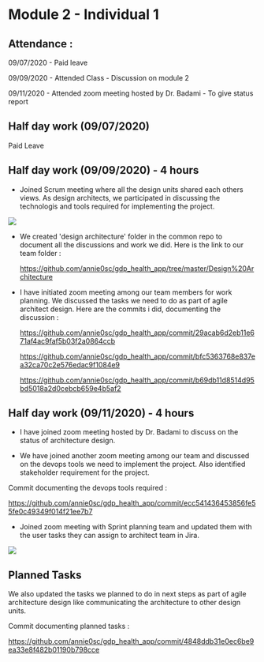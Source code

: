 # Module 2 - Individual 1

## Attendance :

09/07/2020 - Paid leave

09/09/2020 - Attended Class - Discussion on module 2

09/11/2020 - Attended zoom meeting hosted by Dr. Badami - To give status report

## Half day work (09/07/2020)

Paid Leave

## Half day work (09/09/2020) - 4 hours

- Joined Scrum meeting where all the design units shared each others views. As design architects, we participated in discussing the technologis and tools required for implementing the project.

 ![](https://github.com/annie0sc/gdp_health_app/blob/master/design-architecture/Meetings/Scrum%20meeting.png?raw=true)

- We created 'design architecture' folder in the common repo to document all the discussions and work we did. Here is the link to our team folder :

  https://github.com/annie0sc/gdp_health_app/tree/master/Design%20Architecture

- I have initiated zoom meeting among our team members for work planning. We discussed the tasks we need to do as part of agile architect design. Here are the commits i did, documenting the discussion :

  https://github.com/annie0sc/gdp_health_app/commit/29acab6d2eb11e671af4ac9faf5b03f2a0864ccb

  https://github.com/annie0sc/gdp_health_app/commit/bfc5363768e837ea32ca70c2e576edac9f1084e9

  https://github.com/annie0sc/gdp_health_app/commit/b69db11d8514d95bd5018a2d0cebcb659e4b5af2

## Half day work (09/11/2020) - 4 hours

- I have joined zoom meeting hosted by Dr. Badami to discuss on the status of architecture design.

- We have joined another zoom meeting among our team and discussed on the devops tools we need to implement the project. Also identified stakeholder requirement for the project.

Commit documenting the devops tools required :

 https://github.com/annie0sc/gdp_health_app/commit/ecc541436453856fe55fe0c49349f014f21ee7b7


- Joined zoom meeting with Sprint planning team and updated them with the user tasks they can assign to architect team in Jira.

![](https://github.com/annie0sc/gdp_health_app/blob/master/design-architecture/Meetings/Meeting%20with%20sprint%20planning%20team.PNG?raw=true)


## Planned Tasks

We also updated the tasks we planned to do in next steps as part of agile architecture design like communicating the architecture to other design units.

Commit documenting planned tasks :

  https://github.com/annie0sc/gdp_health_app/commit/4848ddb31e0ec6be9ea33e8f482b01190b798cce







  



